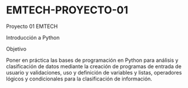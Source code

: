 # EMTECH-PROYECTO-01

Proyecto 01 EMTECH

Introducción a Python 

Objetivo 

Poner en práctica las bases de programación en Python para análisis y clasificación de datos mediante la creación de programas de entrada de usuario y validaciones, uso y definición de variables y listas, operadores lógicos y condicionales para la clasificación de información.
